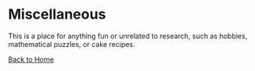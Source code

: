 # Miscellaneous

This is a place for anything fun or unrelated to research, such as hobbies, mathematical puzzles, or cake recipes.

[Back to Home](./index.md)
